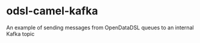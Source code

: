 # odsl-camel-kafka
An example of sending messages from OpenDataDSL queues to an internal Kafka topic
